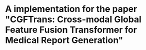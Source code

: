 # A implementation for the paper "CGFTrans: Cross-modal Global Feature Fusion Transformer for Medical Report Generation"



